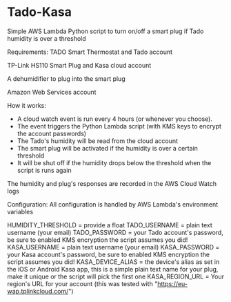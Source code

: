 # Tado-Kasa
Simple AWS Lambda Python script to turn on/off a smart plug if Tado humidity is over a threshold

Requirements:
TADO Smart Thermostat and Tado account

TP-Link HS110 Smart Plug and Kasa cloud account

A dehumidifier to plug into the smart plug

Amazon Web Services account

How it works:
- A cloud watch event is run every 4 hours (or whenever you choose).
- The event triggers the Python Lambda script (with KMS keys to encrypt the account passwords)
- The Tado's humidity will be read from the cloud account
- The smart plug will be activated if the humidity is over a certain threshold
- It will be shut off if the humidity drops below the threshold when the script is runs again

The humidity and plug's responses are recorded in the AWS Cloud Watch logs

Configuration:
All configuration is handled by AWS Lambda's environment variables

HUMIDITY_THRESHOLD = provide a float
TADO_USERNAME = plain text username (your email)
TADO_PASSWORD = your Tado account's password, be sure to enabled KMS encryption the script assumes you did!
KASA_USERNAME = plain text username (your email)
KASA_PASSWORD = your Kasa account's password, be sure to enabled KMS encryption the script assumes you did!
KASA_DEVICE_ALIAS = the device's alias as set in the iOS or Android Kasa app, this is a simple plain text name for your plug, make it unique or the script will pick the first one
KASA_REGION_URL = Your region's URL for your account (this was tested with "https://eu-wap.tplinkcloud.com/")
